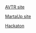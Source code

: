 [AVTR site](https://sofiavovnenko.github.io/AVTR/)

[MartaUp site](https://sofiavovnenko.github.io/MartaUp/)

[Hackaton](https://sofiavovnenko.github.io/Hackaton/)
